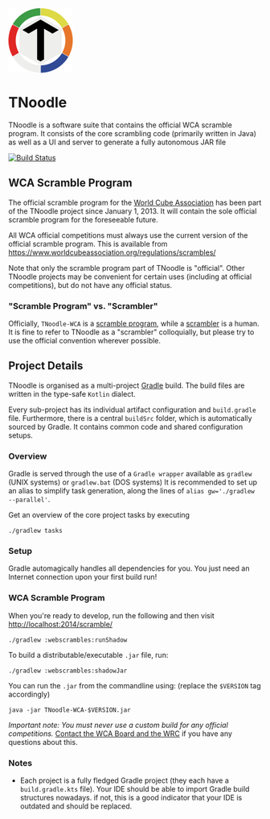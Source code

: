 <img src="./server-ktor/src/main/resources/icons/tnoodle_logo_1024.png" alt="TNoodle Logo" height="128px"/>

# TNoodle

TNoodle is a software suite that contains the official WCA scramble program. It consists of the core scrambling code (primarily written in Java) as well as a UI and server to generate a fully autonomous JAR file

[![Build Status](https://travis-ci.org/thewca/tnoodle.svg?branch=master)](https://travis-ci.org/thewca/tnoodle)

## WCA Scramble Program

The official scramble program for the [World Cube Association](https://www.worldcubeassociation.org/) has been part of the TNoodle project since January 1, 2013. It will contain the sole official scramble program for the foreseeable future.

All WCA official competitions must always use the current version of the official scramble program. This is available from <https://www.worldcubeassociation.org/regulations/scrambles/>

Note that only the scramble program part of TNoodle is "official". Other TNoodle projects may be convenient for certain uses (including at official competitions), but do not have any official status.

### "Scramble Program" vs. "Scrambler"

Officially, `TNoodle-WCA` is a [scramble program](https://www.worldcubeassociation.org/regulations/#4f), while a [scrambler](https://www.worldcubeassociation.org/regulations/#A2b) is a human. It is fine to refer to TNoodle as a "scrambler" colloquially, but please try to use the official convention wherever possible.

## Project Details

TNoodle is organised as a multi-project [Gradle](https://gradle.com) build. The build files are written in the type-safe `Kotlin` dialect.

Every sub-project has its individual artifact configuration and `build.gradle` file. Furthermore, there is a central `buildSrc` folder,
which is automatically sourced by Gradle. It contains common code and shared configuration setups.

### Overview

Gradle is served through the use of a `Gradle wrapper` available as `gradlew` (UNIX systems) or `gradlew.bat` (DOS systems)
It is recommended to set up an alias to simplify task generation, along the lines of `alias gw='./gradlew --parallel'`.

Get an overview of the core project tasks by executing

    ./gradlew tasks

### Setup

Gradle automagically handles all dependencies for you. You just need an Internet connection upon your first build run!

### WCA Scramble Program

When you're ready to develop, run the following and then visit <http://localhost:2014/scramble/>

    ./gradlew :webscrambles:runShadow

To build a distributable/executable `.jar` file, run:

    ./gradlew :webscrambles:shadowJar

You can run the `.jar` from the commandline using: (replace the `$VERSION` tag accordingly)

    java -jar TNoodle-WCA-$VERSION.jar

_Important note: You must never use a custom build for any official competitions._ [Contact the WCA Board and the WRC](https://www.worldcubeassociation.org/contact) if you have any questions about this.

### Notes

-   Each project is a fully fledged Gradle project (they each have a `build.gradle.kts` file). Your IDE should be able to import Gradle build structures nowadays. if not, this is a good indicator that your IDE is outdated and should be replaced.
